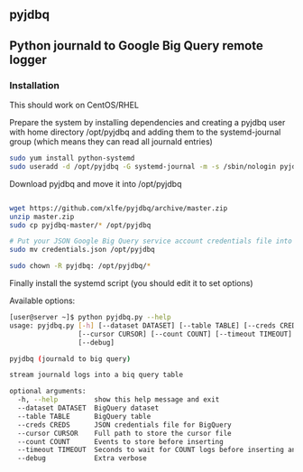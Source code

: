
## pyjdbq

## Python journald to Google Big Query remote logger

### Installation


This should work on CentOS/RHEL

Prepare the system by installing dependencies and creating a pyjdbq user
with home directory /opt/pyjdbq and adding them to the systemd-journal group
(which means they can read all journald entries)

```bash
sudo yum install python-systemd
sudo useradd -d /opt/pyjdbq -G systemd-journal -m -s /sbin/nologin pyjdbq
```

Download pyjdbq and move it into /opt/pyjdbq

```bash

wget https://github.com/xlfe/pyjdbq/archive/master.zip
unzip master.zip
sudo cp pyjdbq-master/* /opt/pyjdbq

# Put your JSON Google Big Query service account credentials file into the same directory
sudo mv credentials.json /opt/pyjdbq

sudo chown -R pyjdbq: /opt/pyjdbq/*
```

Finally install the systemd script (you should edit it to set options)

Available options:

```bash
[user@server ~]$ python pyjdbq.py --help
usage: pyjdbq.py [-h] [--dataset DATASET] [--table TABLE] [--creds CREDS]
                 [--cursor CURSOR] [--count COUNT] [--timeout TIMEOUT]
                 [--debug]

pyjdbq (journald to big query)

stream journald logs into a biq query table

optional arguments:
  -h, --help         show this help message and exit
  --dataset DATASET  BigQuery dataset
  --table TABLE      BigQuery table
  --creds CREDS      JSON credentials file for BigQuery
  --cursor CURSOR    Full path to store the cursor file
  --count COUNT      Events to store before inserting
  --timeout TIMEOUT  Seconds to wait for COUNT logs before inserting anyway
  --debug            Extra verbose
```


